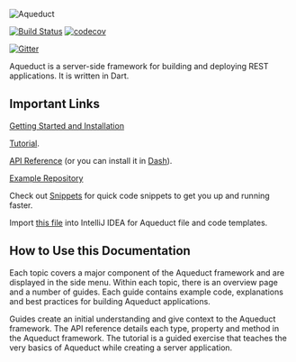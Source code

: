 ![Aqueduct](https://raw.githubusercontent.com/stablekernel/aqueduct/master/images/aqueduct.png)

[![Build Status](https://travis-ci.org/stablekernel/aqueduct.svg?branch=master)](https://travis-ci.org/stablekernel/aqueduct) [![codecov](https://codecov.io/gh/stablekernel/aqueduct/branch/master/graph/badge.svg)](https://codecov.io/gh/stablekernel/aqueduct)

[![Gitter](https://badges.gitter.im/dart-lang/server.svg)](https://gitter.im/dart-lang/server?utm_source=badge&utm_medium=badge&utm_campaign=pr-badge)

Aqueduct is a server-side framework for building and deploying REST applications. It is written in Dart.

## Important Links

[Getting Started and Installation](getting_started.md)

[Tutorial](tut/getting-started.md).

[API Reference](https://www.dartdocs.org/documentation/aqueduct/latest) (or you can install it in [Dash](https://kapeli.com/docsets#dartdoc)).

[Example Repository](https://github.com/stablekernel/aqueduct_examples)

Check out [Snippets](snippets/overview.md) for quick code snippets to get you up and running faster.

Import [this file](https://s3.amazonaws.com/aqueduct-intellij/aqueduct.jar) into IntelliJ IDEA for Aqueduct file and code templates.

## How to Use this Documentation

Each topic covers a major component of the Aqueduct framework and are displayed in the side menu. Within each topic, there is an overview page and a number of guides. Each guide contains example code, explanations and best practices for building Aqueduct applications.

Guides create an initial understanding and give context to the Aqueduct framework. The API reference details each type, property and method in the Aqueduct framework. The tutorial is a guided exercise that teaches the very basics of Aqueduct while creating a server application.
